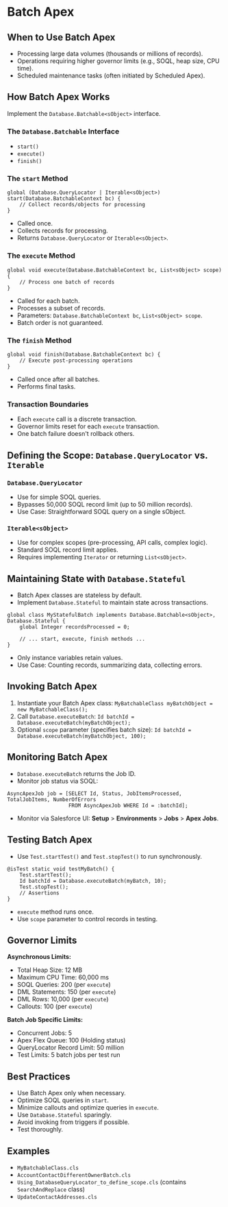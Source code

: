 # Batch Apex

## When to Use Batch Apex

- Processing large data volumes (thousands or millions of records).
- Operations requiring higher governor limits (e.g., SOQL, heap size, CPU time).
- Scheduled maintenance tasks (often initiated by Scheduled Apex).

## How Batch Apex Works

Implement the `Database.Batchable<sObject>` interface.

### The `Database.Batchable` Interface

- `start()`
- `execute()`
- `finish()`

### The `start` Method

```apex
global (Database.QueryLocator | Iterable<sObject>) start(Database.BatchableContext bc) {
    // Collect records/objects for processing
}
```

- Called once.
- Collects records for processing.
- Returns `Database.QueryLocator` or `Iterable<sObject>`.

### The `execute` Method

```apex
global void execute(Database.BatchableContext bc, List<sObject> scope) {
    // Process one batch of records
}
```

- Called for each batch.
- Processes a subset of records.
- Parameters: `Database.BatchableContext bc`, `List<sObject> scope`.
- Batch order is not guaranteed.

### The `finish` Method

```apex
global void finish(Database.BatchableContext bc) {
    // Execute post-processing operations
}
```

- Called once after all batches.
- Performs final tasks.

### Transaction Boundaries

- Each `execute` call is a discrete transaction.
- Governor limits reset for each `execute` transaction.
- One batch failure doesn't rollback others.

## Defining the Scope: `Database.QueryLocator` vs. `Iterable`

### `Database.QueryLocator`

- Use for simple SOQL queries.
- Bypasses 50,000 SOQL record limit (up to 50 million records).
- Use Case: Straightforward SOQL query on a single sObject.

### `Iterable<sObject>`

- Use for complex scopes (pre-processing, API calls, complex logic).
- Standard SOQL record limit applies.
- Requires implementing `Iterator` or returning `List<sObject>`.

## Maintaining State with `Database.Stateful`

- Batch Apex classes are stateless by default.
- Implement `Database.Stateful` to maintain state across transactions.

```apex
global class MyStatefulBatch implements Database.Batchable<sObject>, Database.Stateful {
    global Integer recordsProcessed = 0;

    // ... start, execute, finish methods ...
}
```

- Only instance variables retain values.
- Use Case: Counting records, summarizing data, collecting errors.

## Invoking Batch Apex

1. Instantiate your Batch Apex class: `MyBatchableClass myBatchObject = new MyBatchableClass();`
2. Call `Database.executeBatch`: `Id batchId = Database.executeBatch(myBatchObject);`
3. Optional `scope` parameter (specifies batch size): `Id batchId = Database.executeBatch(myBatchObject, 100);`

## Monitoring Batch Apex

- `Database.executeBatch` returns the Job ID.
- Monitor job status via SOQL:

```apex
AsyncApexJob job = [SELECT Id, Status, JobItemsProcessed, TotalJobItems, NumberOfErrors
                    FROM AsyncApexJob WHERE Id = :batchId];
```

- Monitor via Salesforce UI: **Setup** > **Environments** > **Jobs** > **Apex Jobs**.

## Testing Batch Apex

- Use `Test.startTest()` and `Test.stopTest()` to run synchronously.

```apex
@isTest static void testMyBatch() {
    Test.startTest();
    Id batchId = Database.executeBatch(myBatch, 10);
    Test.stopTest();
    // Assertions
}
```

- `execute` method runs once.
- Use `scope` parameter to control records in testing.

## Governor Limits

**Asynchronous Limits:**

- Total Heap Size: 12 MB
- Maximum CPU Time: 60,000 ms
- SOQL Queries: 200 (per `execute`)
- DML Statements: 150 (per `execute`)
- DML Rows: 10,000 (per `execute`)
- Callouts: 100 (per `execute`)

**Batch Job Specific Limits:**

- Concurrent Jobs: 5
- Apex Flex Queue: 100 (Holding status)
- QueryLocator Record Limit: 50 million
- Test Limits: 5 batch jobs per test run

## Best Practices

- Use Batch Apex only when necessary.
- Optimize SOQL queries in `start`.
- Minimize callouts and optimize queries in `execute`.
- Use `Database.Stateful` sparingly.
- Avoid invoking from triggers if possible.
- Test thoroughly.

## Examples

- `MyBatchableClass.cls`
- `AccountContactDifferentOwnerBatch.cls`
- `Using_DatabaseQueryLocator_to_define_scope.cls` (contains `SearchAndReplace` class)
- `UpdateContactAddresses.cls`
